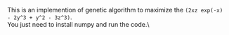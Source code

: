 This is an implemention of genetic algorithm to maximize the `(2xz exp(-x) - 2y^3 + y^2 - 3z^3)`.\
You just need to install numpy and run the code.\
